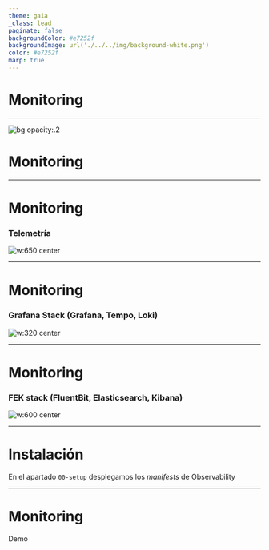 ```yaml
---
theme: gaia
_class: lead
paginate: false
backgroundColor: #e7252f
backgroundImage: url('./../../img/background-white.png')
color: #e7252f
marp: true
---
```

<!-- _backgroundImage: url('./../../img/background-red.png') -->
<!-- _color: white -->

# Monitoring

---
![bg opacity:.2](https://i.imgur.com/GgGuUyl.gif)
# Monitoring

---
# Monitoring

### Telemetría

![w:650 center](https://docs.vmware.com/en/VMware-Tanzu-Toolkit-for-Kubernetes/images/GUID-A3897B1B-822E-410C-96C7-93FBD7AF61A5-low.png)

---
# Monitoring

### Grafana Stack (Grafana, Tempo, Loki)

![w:320 center](https://grafana.com/static/img/logos/grafana_logo_swirl-events.svg)

---
# Monitoring

### FEK stack (FluentBit, Elasticsearch, Kibana)

![w:600 center](https://allvectorlogo.com/img/2019/06/elastic-elasticsearch-logo-vector.png)

---
# Instalación

En el apartado `00-setup` desplegamos los _manifests_ de Observability

---
# Monitoring

Demo

